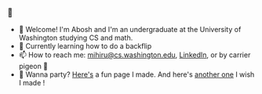 ### 👋

* 🥳 Welcome! I'm Abosh and I'm an undergraduate at the University of Washington studying CS and math.
* 🌱 Currently learning how to do a backflip
* 📫 How to reach me: mihiru@cs.washington.edu, [LinkedIn](https://www.linkedin.com/in/yayabosh/), or by carrier pigeon 🐓
* 🎉 Wanna party? [Here's](https://students.washington.edu/mihiru/party.html) a fun page I made. And here's [another one](https://matias.ma/nsfw/) I wish I made !
<!--
**yayabosh/yayabosh** is a ✨ _special_ ✨ repository because its `README.md` (this file) appears on your GitHub profile.

Here are some ideas to get you started:

- 🔭 I’m currently working on ...
- 🌱 I’m currently learning ...
- 👯 I’m looking to collaborate on ...
- 🤔 I’m looking for help with ...
- 💬 Ask me about ...
- 📫 How to reach me: ...
- 😄 Pronouns: ...
- ⚡ Fun fact: ...
-->
